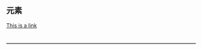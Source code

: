 ## 元素
<a href="http://www.w3school.com.cn">This is a link</a>
<h1 align="center">
<table border="1">